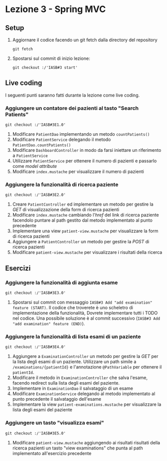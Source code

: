 # Lezione 3 - Spring MVC

## Setup

1. Aggiornare il codice facendo un git fetch dalla directory del repository 
   ```
   git fetch
   ```
1. Spostarsi sul commit di inizio lezione:
   ```
   git checkout :/'IASB#3 start'
   ```

## Live coding
I seguenti punti saranno fatti durante la lezione come live coding.

### Aggiungere un contatore dei pazienti al tasto "Search Patients"
```
git checkout :/'IASB#3E1.0'
```
1. Modificare `PatientDao` implementando un metodo `countPatients()`
1. Modificare `PatientService` delegando il metodo `PatientDao.countPatients()`
1. Modificare `DashboardController` in modo da farsi iniettare un riferimento a `PatientService`
1. Utilizzare `PatientService` per ottenere il numero di pazienti e passarlo come _model attribute_
1. Modificare `index.mustache` per visualizzare il numero di pazienti

### Aggiungere la funzionalità di ricerca paziente
```
git checkout :/'IASB#3E2.0'
```
1. Creare `PatientController` ed implementare un metodo per gestire la _GET_ di visualizzazione della form di ricerca pazienti
1. Modificare `index.mustache` cambiando l'_href_ del link di ricerca paziente facendolo puntare al path gestito dal metodo implementato al punto precedente  
1. Implementare una view `patient-view.mustache` per visualizzare la form di ricerca pazienti
1. Aggiungere a `PatientController` un metodo per gestire la _POST_ di ricerca pazienti
1. Modificare `patient-view.mustache` per visualizzare i risultati della ricerca

## Esercizi

### Aggiungere la funzionalità di aggiunta esame
```
git checkout :/'IASB#3E3.0'
```
1. Spostarsi sul commit con messaggio `IASB#3 Add "add examination" feature (START)`. 
   Il codice che troverete è uno scheletro di implementazione della funzionalità, Dovrete implementare tutti i TODO nel codice.
   Una possibile soluzione è al commit successivo (`IASB#3 Add "add examination" feature (END)`).
 
### Aggiungere la funzionalità di lista esami di un paziente
```
git checkout :/'IASB#3E4.0'
```
1. Aggiungere a `ExaminationController` un metodo per gestire la _GET_ per la lista degli esami di un paziente. 
   Utilizzare un path simile a `/examinations/{patientId}` e l'annotazione `@PathVariable` per ottenere il `patientId`.
1. Modificare il metodo in `ExaminationController` che salva l'esame, facendo redirect sulla lista degli esami del paziente.
1. Implementare in `ExaminationDao` il salvataggio di un esame
1. Modificare `ExaminationService` delegando al metodo implementato al punto precedente il salvataggio dell'esame
1. Implementare la view `patient-examinations.mustache` per visualizzare la lista degli esami del paziente

### Aggiungere un tasto "visualizza esami"
```
git checkout :/'IASB#3E5.0'
```
1. Modificare `patient-view.mustache` aggiungendo ai risultati risultati della ricerca pazienti un tasto "view examinations" 
   che punta al path implementato all'esercizio precedente

